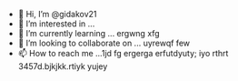 - 👋 Hi, I’m @gidakov21
- 👀 I’m interested in ...
- 🌱 I’m currently learning ... ergwng xfg
- 💞️ I’m looking to collaborate on ... uyrewqf few
- 📫 How to reach me ...1jd fg ergerga erfutdyuty; iyo rthrt
3457d.bjkjkk.rtiyk yujey
<!---j45
gidakov21/gidakov21 is a ✨ special ✨ repository because its `README.m rtyu tr` (this file) appears on your GitHub profile.
You can click the Preview link to take a look at your changes.
--->
